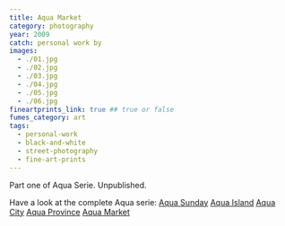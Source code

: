 ```yaml
---
title: Aqua Market
category: photography
year: 2009
catch: personal work by
images:
  - ./01.jpg
  - ./02.jpg
  - ./03.jpg
  - ./04.jpg
  - ./05.jpg
  - ./06.jpg
fineartprints_link: true ## true or false
fumes_category: art
tags:
  - personal-work
  - black-and-white
  - street-photography
  - fine-art-prints
---
```


Part one of Aqua Serie. Unpublished.

Have a look at the complete Aqua serie:
[Aqua Sunday](./aqua-sunday)
[Aqua Island](./aqua-island)
[Aqua City](./aqua-city)
[Aqua Province](./aqua-province)
[Aqua Market](./aqua-market)
